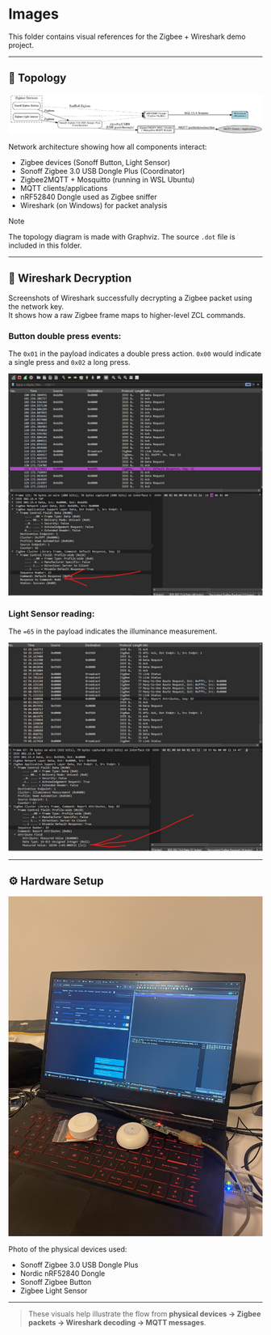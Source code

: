 # Images

This folder contains visual references for the Zigbee + Wireshark demo project.

---

## 📡 Topology
![topology](topology.png)

Network architecture showing how all components interact:
- Zigbee devices (Sonoff Button, Light Sensor)
- Sonoff Zigbee 3.0 USB Dongle Plus (Coordinator)
- Zigbee2MQTT + Mosquitto (running in WSL Ubuntu)
- MQTT clients/applications
- nRF52840 Dongle used as Zigbee sniffer
- Wireshark (on Windows) for packet analysis

> [!NOTE]  
> The topology diagram is made with Graphviz. The source `.dot` file is included in this folder.

---

## 🔎 Wireshark Decryption

Screenshots of Wireshark successfully decrypting a Zigbee packet using the network key.  
It shows how a raw Zigbee frame maps to higher-level ZCL commands.

### Button double press events:
The `0x01` in the payload indicates a double press action.
`0x00` would indicate a single press and `0x02` a long press.

![wireshark_decryption](double_press.png)

### Light Sensor reading:
The `=65` in the payload indicates the illuminance measurement.

![light_sensor](light_sensor.png)

---

## ⚙️ Hardware Setup
![hardware_setup](hardware.jpg)

Photo of the physical devices used:
- Sonoff Zigbee 3.0 USB Dongle Plus
- Nordic nRF52840 Dongle
- Sonoff Zigbee Button
- Zigbee Light Sensor

---

> These visuals help illustrate the flow from **physical devices → Zigbee packets → Wireshark decoding → MQTT messages**.
